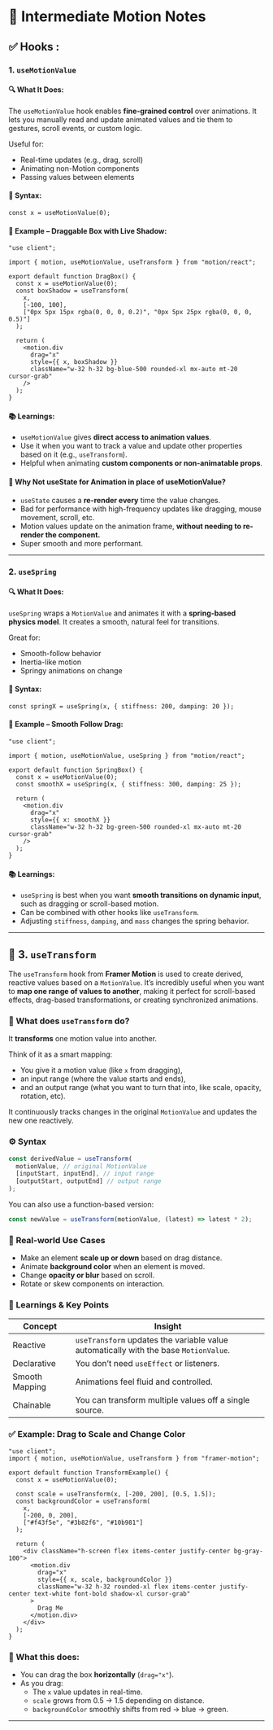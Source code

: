 # 🎯 Intermediate Motion Notes

## ✅ Hooks :

### 1. `useMotionValue`

#### 🔍 What It Does:

The `useMotionValue` hook enables **fine-grained control** over animations. It lets you manually read and update animated values and tie them to gestures, scroll events, or custom logic.

Useful for:

- Real-time updates (e.g., drag, scroll)
- Animating non-Motion components
- Passing values between elements

#### 🧠 Syntax:

```tsx
const x = useMotionValue(0);
```

#### 🧪 Example – Draggable Box with Live Shadow:

```tsx
"use client";

import { motion, useMotionValue, useTransform } from "motion/react";

export default function DragBox() {
  const x = useMotionValue(0);
  const boxShadow = useTransform(
    x,
    [-100, 100],
    ["0px 5px 15px rgba(0, 0, 0, 0.2)", "0px 5px 25px rgba(0, 0, 0, 0.5)"]
  );

  return (
    <motion.div
      drag="x"
      style={{ x, boxShadow }}
      className="w-32 h-32 bg-blue-500 rounded-xl mx-auto mt-20 cursor-grab"
    />
  );
}
```

#### 📚 Learnings:

- `useMotionValue` gives **direct access to animation values**.
- Use it when you want to track a value and update other properties based on it (e.g., `useTransform`).
- Helpful when animating **custom components or non-animatable props**.

#### 🧠 Why Not useState for Animation in place of useMotionValue?

- `useState` causes a **re-render every** time the value changes.
- Bad for performance with high-frequency updates like dragging, mouse movement, scroll, etc.
- Motion values update on the animation frame, **without needing to re-render the component.**
- Super smooth and more performant.

---

### 2. `useSpring`

#### 🔍 What It Does:

`useSpring` wraps a `MotionValue` and animates it with a **spring-based physics model**. It creates a smooth, natural feel for transitions.

Great for:

- Smooth-follow behavior
- Inertia-like motion
- Springy animations on change

#### 🧠 Syntax:

```tsx
const springX = useSpring(x, { stiffness: 200, damping: 20 });
```

#### 🧪 Example – Smooth Follow Drag:

```tsx
"use client";

import { motion, useMotionValue, useSpring } from "motion/react";

export default function SpringBox() {
  const x = useMotionValue(0);
  const smoothX = useSpring(x, { stiffness: 300, damping: 25 });

  return (
    <motion.div
      drag="x"
      style={{ x: smoothX }}
      className="w-32 h-32 bg-green-500 rounded-xl mx-auto mt-20 cursor-grab"
    />
  );
}
```

#### 📚 Learnings:

- `useSpring` is best when you want **smooth transitions on dynamic input**, such as dragging or scroll-based motion.
- Can be combined with other hooks like `useTransform`.
- Adjusting `stiffness`, `damping`, and `mass` changes the spring behavior.

---

## 🧩 3. `useTransform`

The `useTransform` hook from **Framer Motion** is used to create derived, reactive values based on a `MotionValue`. It’s incredibly useful when you want to **map one range of values to another**, making it perfect for scroll-based effects, drag-based transformations, or creating synchronized animations.

### 📌 What does `useTransform` do?

It **transforms** one motion value into another.

Think of it as a smart mapping:

- You give it a motion value (like `x` from dragging),
- an input range (where the value starts and ends),
- and an output range (what you want to turn that into, like scale, opacity, rotation, etc).

It continuously tracks changes in the original `MotionValue` and updates the new one reactively.

### ⚙️ Syntax

```ts
const derivedValue = useTransform(
  motionValue, // original MotionValue
  [inputStart, inputEnd], // input range
  [outputStart, outputEnd] // output range
);
```

You can also use a function-based version:

```ts
const newValue = useTransform(motionValue, (latest) => latest * 2);
```

### 🎯 Real-world Use Cases

- Make an element **scale up or down** based on drag distance.
- Animate **background color** when an element is moved.
- Change **opacity or blur** based on scroll.
- Rotate or skew components on interaction.

### 📘 Learnings & Key Points

| Concept        | Insight                                                                              |
| -------------- | ------------------------------------------------------------------------------------ |
| Reactive       | `useTransform` updates the variable value automatically with the base `MotionValue`. |
| Declarative    | You don’t need `useEffect` or listeners.                                             |
| Smooth Mapping | Animations feel fluid and controlled.                                                |
| Chainable      | You can transform multiple values off a single source.                               |

### ✅ Example: Drag to Scale and Change Color

```tsx
"use client";
import { motion, useMotionValue, useTransform } from "framer-motion";

export default function TransformExample() {
  const x = useMotionValue(0);

  const scale = useTransform(x, [-200, 200], [0.5, 1.5]);
  const backgroundColor = useTransform(
    x,
    [-200, 0, 200],
    ["#f43f5e", "#3b82f6", "#10b981"]
  );

  return (
    <div className="h-screen flex items-center justify-center bg-gray-100">
      <motion.div
        drag="x"
        style={{ x, scale, backgroundColor }}
        className="w-32 h-32 rounded-xl flex items-center justify-center text-white font-bold shadow-xl cursor-grab"
      >
        Drag Me
      </motion.div>
    </div>
  );
}
```

### 🧠 What this does:

- You can drag the box **horizontally** (`drag="x"`).
- As you drag:
  - The `x` value updates in real-time.
  - `scale` grows from 0.5 → 1.5 depending on distance.
  - `backgroundColor` smoothly shifts from red → blue → green.

---
